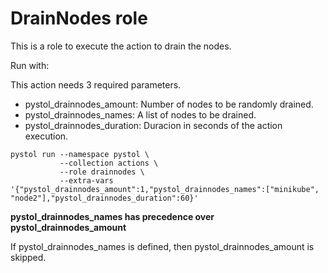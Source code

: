 # DrainNodes role

This is a role to execute the action to drain the nodes.

Run with:

This action needs 3 required parameters.

* pystol_drainnodes_amount:
Number of nodes to be randomly drained.
* pystol_drainnodes_names:
A list of nodes to be drained.
* pystol_drainnodes_duration:
Duracion in seconds of the action execution.

```
pystol run --namespace pystol \
           --collection actions \
           --role drainnodes \
           --extra-vars '{"pystol_drainnodes_amount":1,"pystol_drainnodes_names":["minikube", "node2"],"pystol_drainnodes_duration":60}'

```

**pystol_drainnodes_names has precedence over pystol_drainnodes_amount**

If pystol_drainnodes_names is defined, then pystol_drainnodes_amount is skipped.
